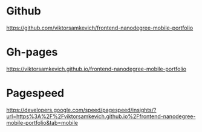# Github 
https://github.com/viktorsamkevich/frontend-nanodegree-mobile-portfolio

# Gh-pages 
https://viktorsamkevich.github.io/frontend-nanodegree-mobile-portfolio

# Pagespeed
https://developers.google.com/speed/pagespeed/insights/?url=https%3A%2F%2Fviktorsamkevich.github.io%2Ffrontend-nanodegree-mobile-portfolio&tab=mobile

